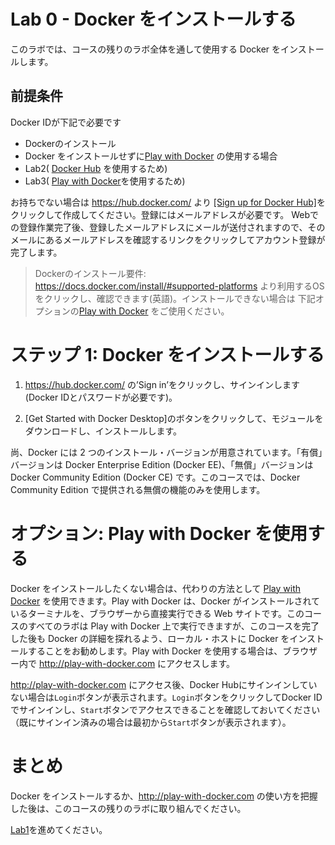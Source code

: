 # Lab 0 - Docker をインストールする

このラボでは、コースの残りのラボ全体を通して使用する Docker をインストールします。 

## 前提条件

Docker IDが下記で必要です
- Dockerのインストール
- Docker をインストールせずに[Play with Docker](http://play-with-docker.com) の使用する場合
- Lab2( [Docker Hub](https://hub.docker.com/) を使用するため)
- Lab3( [Play with Docker](http://play-with-docker.com)を使用するため)

お持ちでない場合は https://hub.docker.com/ より [[Sign up for Docker Hub]](https://hub.docker.com/signup)をクリックして作成してください。登録にはメールアドレスが必要です。
Webでの登録作業完了後、登録したメールアドレスにメールが送付されますので、そのメールにあるメールアドレスを確認するリンクをクリックしてアカウント登録が完了します。

> Dockerのインストール要件:
> https://docs.docker.com/install/#supported-platforms より利用するOSをクリックし、確認できます(英語)。インストールできない場合は 下記オプションの[Play with Docker](http://play-with-docker.com) をご使用ください。

# ステップ 1: Docker をインストールする

1. https://hub.docker.com/ の’Sign in’をクリックし、サインインします(Docker IDとパスワードが必要です)。

2. [Get Started with Docker Desktop]のボタンをクリックして、モジュールをダウンロードし、インストールします。

尚、Docker には 2 つのインストール・バージョンが用意されています。「有償」バージョンは Docker Enterprise Edition (Docker EE)、「無償」バージョンは Docker Community Edition (Docker CE) です。このコースでは、Docker Community Edition で提供される無償の機能のみを使用します。

# **オプション:** Play with Docker を使用する
Docker をインストールしたくない場合は、代わりの方法として [Play with Docker](http://play-with-docker.com) を使用できます。Play with Docker は、Docker がインストールされているターミナルを、ブラウザーから直接実行できる Web サイトです。このコースのすべてのラボは Play with Docker 上で実行できますが、このコースを完了した後も Docker の詳細を探れるよう、ローカル・ホストに Docker をインストールすることをお勧めします。Play with Docker を使用する場合は、ブラウザー内で http://play-with-docker.com にアクセスします。

http://play-with-docker.com にアクセス後、Docker Hubにサインインしていない場合は`Login`ボタンが表示されます。`Login`ボタンをクリックしてDocker IDでサインインし、`Start`ボタンでアクセスできることを確認しておいてください（既にサインイン済みの場合は最初から`Start`ボタンが表示されます）。

# まとめ

Docker をインストールするか、http://play-with-docker.com の使い方を把握した後は、このコースの残りのラボに取り組んでください。

[Lab1](lab1.md)を進めてください。

